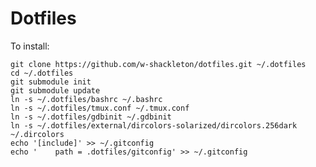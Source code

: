 Dotfiles
========

To install:

    git clone https://github.com/w-shackleton/dotfiles.git ~/.dotfiles
    cd ~/.dotfiles
    git submodule init
    git submodule update
    ln -s ~/.dotfiles/bashrc ~/.bashrc
    ln -s ~/.dotfiles/tmux.conf ~/.tmux.conf
    ln -s ~/.dotfiles/gdbinit ~/.gdbinit
    ln -s ~/.dotfiles/external/dircolors-solarized/dircolors.256dark ~/.dircolors
    echo '[include]' >> ~/.gitconfig
    echo '    path = .dotfiles/gitconfig' >> ~/.gitconfig
